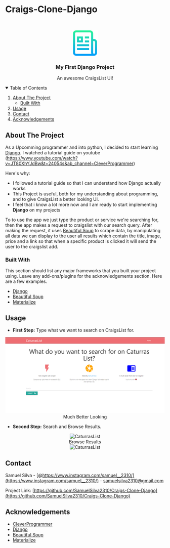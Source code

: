 # Craigs-Clone-Django


<!-- PROJECT SHIELDS -->
<!--

[![Contributors][contributors-shield]][contributors-url]
[![Forks][forks-shield]][forks-url]
[![Stargazers][stars-shield]][stars-url]
[![Issues][issues-shield]][issues-url]
[![MIT License][license-shield]][license-url]
[![LinkedIn][linkedin-shield]][linkedin-url]



<!-- PROJECT LOGO -->
<br />
<p align="center">
  <a href="https://github.com/othneildrew/Best-README-Template">
    <img src="https://github.com/SamuelSilva2310/Craigs-Clone-Django/blob/main/readme_img/logo.png" alt="Logo" width="80" height="80">
  </a>

  <h3 align="center">My First Django Project</h3>

  <p align="center">
    An awesome CraigsList UI!
  </p>
</p>



<!-- TABLE OF CONTENTS -->
<details open="open">
  <summary>Table of Contents</summary>
  <ol>
    <li>
      <a href="#about-the-project">About The Project</a>
      <ul>
        <li><a href="#built-with">Built With</a></li>
      </ul>
    </li>
    <li><a href="#usage">Usage</a></li>
    <li><a href="#contact">Contact</a></li>
    <li><a href="#acknowledgements">Acknowledgements</a></li>
  </ol>
</details>



<!-- ABOUT THE PROJECT -->
## About The Project



As a Upcomming programmer and into python, I decided to start learning [Django](https://www.djangoproject.com/). I watched a tutorial guide on youtube (https://www.youtube.com/watch?v=JT80XhYJdBw&t=24054s&ab_channel=CleverProgrammer)  


Here's why:
* I followed a tutorial guide so that I can understand how Django actually works 
* This Project is useful, both for my understanding about programming, and to give CraigsList a better looking UI.
* I feel that i know a lot more now and I am ready to start implementing **Django** on my projects 

To to use the app we just type the product or service we're searching for, then the app makes a request to craigslist with our search query.
After making the request, it uses [Beautiful Soup](https://www.crummy.com/software/BeautifulSoup/bs4/doc/) to scrape data, by manipulating all data we can display to the user all results which contain the title, image, price and a link so that when a specific product is clicked it will send the user to the craigslist add.

### Built With

This section should list any major frameworks that you built your project using. Leave any add-ons/plugins for the acknowledgements section. Here are a few examples.
* [Django](https://www.djangoproject.com/)
* [Beautiful Soup](https://www.crummy.com/software/BeautifulSoup/bs4/doc/)
* [Materialize](https://materializecss.com/getting-started.html)


<!-- USAGE EXAMPLES -->
## Usage

- **First Step:**  Type what we want to search on CraigsList for.
<p align="center">
  <img src="https://github.com/SamuelSilva2310/Craigs-Clone-Django/blob/main/readme_img/Menu.png" alt="CaturrasList"/><br/>
  Much Better Looking
</p>

- **Second Step:**  Search and Browse Results.
<p align="center">
  <img src="https://github.com/SamuelSilva2310/Craigs-Clone-Django/blob/main/readme_img/Captura%20de%20ecr%C3%A3%202021-03-30%20095708.png" alt="CaturrasList"/><br/>
  Browse Results<br/>
  <img src="https://github.com/SamuelSilva2310/Craigs-Clone-Django/blob/main/readme_img/Captura%20de%20ecr%C3%A3%202021-03-30%20095756.png" alt="CaturrasList"/><br/>
</p>

<!-- CONTACT -->
## Contact

Samuel Silva - [@https://www.instagram.com/samuel__2310/](https://www.instagram.com/samuel__2310/) - samuelsilva2310@gmail.com

Project Link: [https://github.com/SamuelSilva2310/Craigs-Clone-Django](https://github.com/SamuelSilva2310/Craigs-Clone-Django)



<!-- ACKNOWLEDGEMENTS -->
## Acknowledgements
* [CleverProgrammer](https://www.youtube.com/channel/UCqrILQNl5Ed9Dz6CGMyvMTQ)
* [Django](https://www.djangoproject.com/)
* [Beautiful Soup](https://www.crummy.com/software/BeautifulSoup/bs4/doc/)
* [Materialize](https://materializecss.com/getting-started.html)






